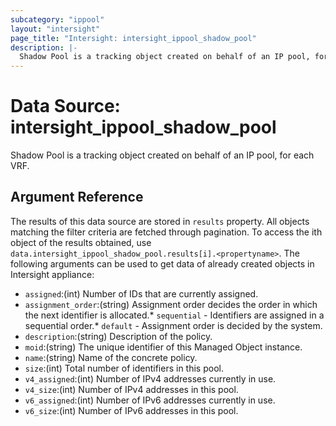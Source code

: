 ```yaml
---
subcategory: "ippool"
layout: "intersight"
page_title: "Intersight: intersight_ippool_shadow_pool"
description: |-
  Shadow Pool is a tracking object created on behalf of an IP pool, for each VRF.
---
```


# Data Source: intersight_ippool_shadow_pool
Shadow Pool is a tracking object created on behalf of an IP pool, for each VRF.
## Argument Reference
The results of this data source are stored in `results` property.
All objects matching the filter criteria are fetched through pagination.
To access the ith object of the results obtained, use `data.intersight_ippool_shadow_pool.results[i].<propertyname>`.
The following arguments can be used to get data of already created objects in Intersight appliance:
* `assigned`:(int) Number of IDs that are currently assigned. 
* `assignment_order`:(string) Assignment order decides the order in which the next identifier is allocated.* `sequential` - Identifiers are assigned in a sequential order.* `default` - Assignment order is decided by the system. 
* `description`:(string) Description of the policy. 
* `moid`:(string) The unique identifier of this Managed Object instance. 
* `name`:(string) Name of the concrete policy. 
* `size`:(int) Total number of identifiers in this pool. 
* `v4_assigned`:(int) Number of IPv4 addresses currently in use. 
* `v4_size`:(int) Number of IPv4 addresses in this pool. 
* `v6_assigned`:(int) Number of IPv6 addresses currently in use. 
* `v6_size`:(int) Number of IPv6 addresses in this pool. 
 